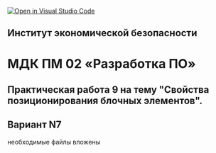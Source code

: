 [![Open in Visual Studio Code](https://classroom.github.com/assets/open-in-vscode-f059dc9a6f8d3a56e377f745f24479a46679e63a5d9fe6f495e02850cd0d8118.svg)](https://classroom.github.com/online_ide?assignment_repo_id=7337932&assignment_repo_type=AssignmentRepo)

## Институт экономической безопасности

# МДК ПМ 02 «Разработка ПО»

## Практическая работа 9 на тему "Свойства позиционирования блочных элементов".

## Вариант N7

необходимые файлы вложены
